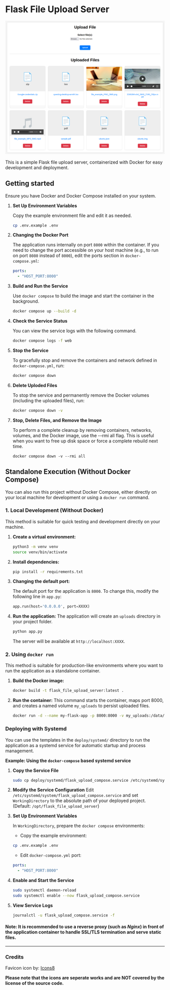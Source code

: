 # Flask File Upload Server

![sampleview](doc/sampleview.png)

This is a simple Flask file upload server, containerized with Docker for easy development and deployment.

## Getting started

Ensure you have Docker and Docker Compose installed on your system.

1.  **Set Up Environment Variables**

    Copy the example environment file and edit it as needed.
    ```bash
    cp .env.example .env
    ```

2.  **Changing the Docker Port**

    The application runs internally on port `8000` within the container. If you need to change the port accessible on your host machine (e.g., to run on port `8080` instead of `8000`), edit the ports section in `docker-compose.yml`:
    ```yaml
    ports:
      - "HOST_PORT:8000"
    ```

2.  **Build and Run the Service**

    Use `docker compose` to build the image and start the container in the background.
    ```bash
    docker compose up --build -d
    ```

3.  **Check the Service Status**

    You can view the service logs with the following command.
    ```bash
    docker compose logs -f web
    ```

4.  **Stop the Service**

    To gracefully stop and remove the containers and network defined in `docker-compose.yml`, run:
    ```bash
    docker compose down
    ```

5.  **Delete Uploded Files**

    To stop the service and permanently remove the Docker volumes (including the uploaded files), run:
    ```bash
    docker compose down -v
    ```

6. **Stop, Delete Files, and Remove the Image**

    To perform a complete cleanup by removing containers, networks, volumes, and the Docker image, use the --rmi all flag. This is useful when you want to free up disk space or force a complete rebuild next time.
    ```
    docker compose down -v --rmi all
    ```
## Standalone Execution (Without Docker Compose)

You can also run this project without Docker Compose, either directly on your local machine for development or using a `docker run` command.

### 1. Local Development (Without Docker)

This method is suitable for quick testing and development directly on your machine.

1.  **Create a virtual environment:**
    ```bash
    python3 -m venv venv
    source venv/bin/activate
    ```

2.  **Install dependencies:**
    ```bash
    pip install -r requirements.txt
    ```

3.  **Changing the default port:**

    The default port for the application is `8000`. To change this, modify the following line in `app.py`:
    ```python
    app.run(host='0.0.0.0', port=XXXX)
    ```

4.  **Run the application:**
    The application will create an `uploads` directory in your project folder.
    ```bash
    python app.py
    ```
    The server will be available at `http://localhost:XXXX`.

### 2. Using `docker run`

This method is suitable for production-like environments where you want to run the application as a standalone container.

1.  **Build the Docker image:**
    ```bash
    docker build -t flask_file_upload_server:latest .
    ```

2.  **Run the container:**
    This command starts the container, maps port 8000, and creates a named volume `my_uploads` to persist uploaded files.
    ```bash
    docker run -d --name my-flask-app -p 8000:8000 -v my_uploads:/data/uploads --restart unless-stopped flask_file_upload_server:latest
    ```

### Deploying with Systemd

You can use the templates in the `deploy/systemd/` directory to run the application as a systemd service for automatic startup and process management.

**Example: Using the `docker-compose` based systemd service**

1.  **Copy the Service File**
    ```bash
    sudo cp deploy/systemd/flask_upload_compose.service /etc/systemd/system/
    ```

2.  **Modify the Service Configuration**
    Edit `/etc/systemd/system/flask_upload_compose.service` and set `WorkingDirectory` to the absolute path of your deployed project. (Default: `/opt/flask_file_upload_server`)

3.  **Set Up Environment Variables**

    In `WorkingDirectory`, prepare the `docker compose` environments:

    - Copy the example environment:
    ```bash
    cp .env.example .env
    ```

    - Edit `docker-compose.yml` port:
    ```yaml
    ports:
      - "HOST_PORT:8000"
    ```
    
4.  **Enable and Start the Service**
    ```bash
    sudo systemctl daemon-reload
    sudo systemctl enable --now flask_upload_compose.service
    ```

4.  **View Service Logs**
    ```bash
    journalctl -u flask_upload_compose.service -f
    ```

#### **Note:** It is recommended to use a reverse proxy (such as *Nginx*) in front of the application container to handle SSL/TLS termination and serve static files.

---
### Credits

Favicon icon by: [Icons8](https://icons8.com)

**Please note that the icons are seperate works and are NOT covered by the license of the source code.**
